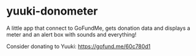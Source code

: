 # yuuki-donometer
A little app that connect to GoFundMe, gets donation data and displays a meter and an alert box with sounds and everything!

Consider donating to Yuuki: https://gofund.me/60c780d1
